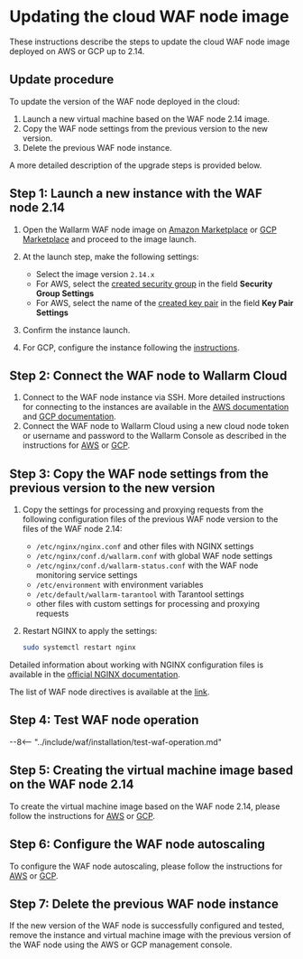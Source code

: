 [wallarm-status-instr]:             ../admin-en/configure-statistics-service.md
[memory-instr]:                     ../admin-en/configuration-guides/allocate-memory-for-waf-node.md
[waf-directives-instr]:             ../admin-en/configure-parameters-en.md
[sqli-attack-desc]:                 ../attacks-vulns-list.md#sql-injection
[xss-attack-desc]:                  ../attacks-vulns-list.md#crosssite-scripting-xss
[img-test-attacks-in-ui]:           ../images/admin-guides/test-attacks.png

# Updating the cloud WAF node image

These instructions describe the steps to update the cloud WAF node image deployed on AWS or GCP up to 2.14.

## Update procedure

To update the version of the WAF node deployed in the cloud:

1. Launch a new virtual machine based on the WAF node 2.14 image.
2. Copy the WAF node settings from the previous version to the new version.
3. Delete the previous WAF node instance.

A more detailed description of the upgrade steps is provided below.

## Step 1: Launch a new instance with the WAF node 2.14

1. Open the Wallarm WAF node image on [Amazon Marketplace](https://aws.amazon.com/marketplace/pp/B073VRFXSD) or [GCP Marketplace](https://console.cloud.google.com/marketplace/details/wallarm-node-195710/wallarm-node) and proceed to the image launch.
2. At the launch step, make the following settings:

      * Select the image version `2.14.x`
      * For AWS, select the [created security group](../admin-en/installation-ami-en.md#3-create-a-security-group) in the field **Security Group Settings**
      * For AWS, select the name of the [created key pair](../admin-en/installation-ami-en.md#2-create-a-pair-of-ssh-keys) in the field **Key Pair Settings**
3. Confirm the instance launch.
4. For GCP, configure the instance following the [instructions](../admin-en/installation-gcp-en.md#3-configure-the-filter-node-instance).

## Step 2: Connect the WAF node to Wallarm Cloud

1. Connect to the WAF node instance via SSH. More detailed instructions for connecting to the instances are available in the [AWS documentation](https://docs.aws.amazon.com/AWSEC2/latest/UserGuide/AccessingInstances.html) and [GCP documentation](https://cloud.google.com/compute/docs/instances/connecting-to-instance).
2. Connect the WAF node to Wallarm Cloud using a new cloud node token or username and password to the Wallarm Console as described in the instructions for [AWS](../admin-en/installation-ami-en.md#6-connect-the-filter-node-to-the-wallarm-cloud) or [GCP](../admin-en/installation-gcp-en.md#5-connect-the-filter-node-to-the-wallarm-cloud).

## Step 3: Copy the WAF node settings from the previous version to the new version

1. Copy the settings for processing and proxying requests from the following configuration files of the previous WAF node version to the files of the WAF node 2.14:
      * `/etc/nginx/nginx.conf` and other files with NGINX settings
      * `/etc/nginx/conf.d/wallarm.conf` with global WAF node settings
      * `/etc/nginx/conf.d/wallarm-status.conf` with the WAF node monitoring service settings
      * `/etc/environment` with environment variables
      * `/etc/default/wallarm-tarantool` with Tarantool settings
      * other files with custom settings for processing and proxying requests
2. Restart NGINX to apply the settings: 

    ```bash
    sudo systemctl restart nginx
    ```

Detailed information about working with NGINX configuration files is available in the [official NGINX documentation](https://nginx.org/ru/docs/beginners_guide.html).

The list of WAF node directives is available at the [link](../admin-en/configure-parameters-en.md).

## Step 4: Test WAF node operation

--8<-- "../include/waf/installation/test-waf-operation.md"

## Step 5: Creating the virtual machine image based on the WAF node 2.14

To create the virtual machine image based on the WAF node 2.14, please follow the instructions for [AWS](../admin-en/installation-guides/amazon-cloud/create-image.md) or [GCP](../admin-en/installation-guides/google-cloud/create-image.md).

## Step 6: Configure the WAF node autoscaling

To configure the WAF node autoscaling, please follow the instructions for [AWS](../admin-en/installation-guides/amazon-cloud/autoscaling-overview.md) or [GCP](../admin-en/installation-guides/google-cloud/autoscaling-overview.md).

## Step 7: Delete the previous WAF node instance

If the new version of the WAF node is successfully configured and tested, remove the instance and virtual machine image with the previous version of the WAF node using the AWS or GCP management console.
